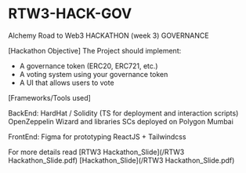 # RTW3-HACK-GOV

Alchemy Road to Web3
HACKATHON (week 3)
GOVERNANCE

[Hackathon Objective]
The Project should implement:

- A governance token (ERC20, ERC721, etc.)
- A voting system using your governance token
- A UI that allows users to vote

[Frameworks/Tools used]

BackEnd:
HardHat / Solidity (TS for deployment and interaction scripts)
OpenZeppelin Wizard and libraries
SCs deployed on Polygon Mumbai

FrontEnd:
Figma for prototyping
ReactJS + Tailwindcss

For more details read [RTW3 Hackathon_Slide](/RTW3 Hackathon_Slide.pdf) [Hackathon_Slide](/RTW3 Hackathon_Slide.pdf)
